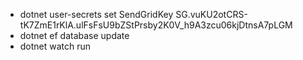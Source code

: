 - dotnet user-secrets set SendGridKey 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
- dotnet ef database update
- dotnet watch run
